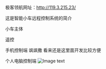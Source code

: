 极客领航网址：http://119.3.215.23/

这是智能小车远程控制系统的简介

小车主体

遥控

手机控制端
飒飒撒
看来还是这里面开发比较方便

个人电脑控制端
![Image text](http://119.3.215.23/usr/image/Geekc.png)
